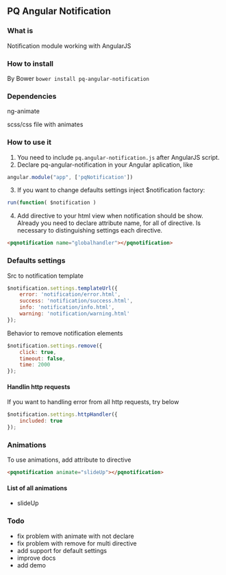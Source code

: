 ## PQ Angular Notification

### What is
Notification module working with AngularJS

### How to install

By Bower
`bower install pq-angular-notification`

### Dependencies
ng-animate

scss/css file with animates

### How to use it
1. You need to include  `pq.angular-notification.js` after AngularJS script.
2. Declare pq-angular-notification in your Angular aplication, like
```javascript
angular.module("app", ['pqNotification'])
```
3. If you want to change defaults settings inject $notification factory:
```javascript
run(function( $notification )
```
4. Add directive to your html view when notification should be show. Already you need to declare attribute name, for all of directive. Is necessary to distinguishing settings each directive.
```html
<pqnotification name="globalhandler"></pqnotification>
```

### Defaults settings
Src to notification template

```javascript
$notification.settings.templateUrl({
    error: 'notification/error.html',
    success: 'notification/success.html',
    info: 'notification/info.html',
    warning: 'notification/warning.html'
});
```

Behavior to remove notification elements

```javascript
$notification.settings.remove({
    click: true,
    timeout: false,
    time: 2000
});
```

#### Handlin http requests

If you want to handling error from all http requests, try below

```javascript
$notification.settings.httpHandler({
    included: true
});
```

### Animations

To use animations, add attribute to directive

```html
<pqnotification animate="slideUp"></pqnotification>
```

#### List of all animations

  - slideUp

### Todo
  - fix problem with animate with not declare
  - fix problem with remove for multi directive
  - add support for default settings
  - improve docs
  - add demo
